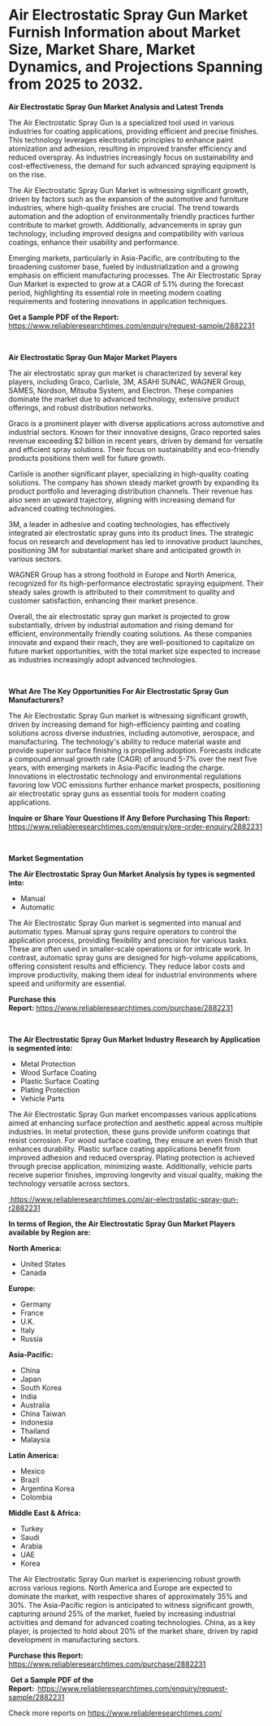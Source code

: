 <p><h1>Air Electrostatic Spray Gun Market Furnish Information about Market Size, Market Share, Market Dynamics, and Projections Spanning from 2025 to 2032.</h1></p><p><strong>Air Electrostatic Spray Gun Market Analysis and Latest Trends</strong></p>
<p><p>The Air Electrostatic Spray Gun is a specialized tool used in various industries for coating applications, providing efficient and precise finishes. This technology leverages electrostatic principles to enhance paint atomization and adhesion, resulting in improved transfer efficiency and reduced overspray. As industries increasingly focus on sustainability and cost-effectiveness, the demand for such advanced spraying equipment is on the rise.</p><p>The Air Electrostatic Spray Gun Market is witnessing significant growth, driven by factors such as the expansion of the automotive and furniture industries, where high-quality finishes are crucial. The trend towards automation and the adoption of environmentally friendly practices further contribute to market growth. Additionally, advancements in spray gun technology, including improved designs and compatibility with various coatings, enhance their usability and performance.</p><p>Emerging markets, particularly in Asia-Pacific, are contributing to the broadening customer base, fueled by industrialization and a growing emphasis on efficient manufacturing processes. The Air Electrostatic Spray Gun Market is expected to grow at a CAGR of 5.1% during the forecast period, highlighting its essential role in meeting modern coating requirements and fostering innovations in application techniques.</p></p>
<p><strong>Get a Sample PDF of the Report:&nbsp;</strong> <a href="https://www.reliableresearchtimes.com/enquiry/request-sample/2882231?utm_campaign=3290&utm_medium=2&utm_source=Github&utm_content=ia&utm_term=13032025&utm_id=air-electrostatic-spray-gun">https://www.reliableresearchtimes.com/enquiry/request-sample/2882231</a></p>
<p>&nbsp;</p>
<p><strong>Air Electrostatic Spray Gun Major Market Players</strong></p>
<p><p>The air electrostatic spray gun market is characterized by several key players, including Graco, Carlisle, 3M, ASAHI SUNAC, WAGNER Group, SAMES, Nordson, Mitsuba System, and Electron. These companies dominate the market due to advanced technology, extensive product offerings, and robust distribution networks.</p><p>Graco is a prominent player with diverse applications across automotive and industrial sectors. Known for their innovative designs, Graco reported sales revenue exceeding $2 billion in recent years, driven by demand for versatile and efficient spray solutions. Their focus on sustainability and eco-friendly products positions them well for future growth.</p><p>Carlisle is another significant player, specializing in high-quality coating solutions. The company has shown steady market growth by expanding its product portfolio and leveraging distribution channels. Their revenue has also seen an upward trajectory, aligning with increasing demand for advanced coating technologies.</p><p>3M, a leader in adhesive and coating technologies, has effectively integrated air electrostatic spray guns into its product lines. The strategic focus on research and development has led to innovative product launches, positioning 3M for substantial market share and anticipated growth in various sectors.</p><p>WAGNER Group has a strong foothold in Europe and North America, recognized for its high-performance electrostatic spraying equipment. Their steady sales growth is attributed to their commitment to quality and customer satisfaction, enhancing their market presence.</p><p>Overall, the air electrostatic spray gun market is projected to grow substantially, driven by industrial automation and rising demand for efficient, environmentally friendly coating solutions. As these companies innovate and expand their reach, they are well-positioned to capitalize on future market opportunities, with the total market size expected to increase as industries increasingly adopt advanced technologies.</p></p>
<p>&nbsp;</p>
<p><strong>What Are The Key Opportunities For Air Electrostatic Spray Gun Manufacturers?</strong></p>
<p><p>The Air Electrostatic Spray Gun market is witnessing significant growth, driven by increasing demand for high-efficiency painting and coating solutions across diverse industries, including automotive, aerospace, and manufacturing. The technology's ability to reduce material waste and provide superior surface finishing is propelling adoption. Forecasts indicate a compound annual growth rate (CAGR) of around 5-7% over the next five years, with emerging markets in Asia-Pacific leading the charge. Innovations in electrostatic technology and environmental regulations favoring low VOC emissions further enhance market prospects, positioning air electrostatic spray guns as essential tools for modern coating applications.</p></p>
<p><strong>Inquire or Share Your Questions If Any Before Purchasing This Report:</strong> <a href="https://www.reliableresearchtimes.com/enquiry/pre-order-enquiry/2882231?utm_campaign=3290&utm_medium=2&utm_source=Github&utm_content=ia&utm_term=13032025&utm_id=air-electrostatic-spray-gun">https://www.reliableresearchtimes.com/enquiry/pre-order-enquiry/2882231</a></p>
<p>&nbsp;</p>
<p><strong>Market Segmentation</strong></p>
<p><strong>The Air Electrostatic Spray Gun Market Analysis by types is segmented into:</strong></p>
<p><ul><li> Manual</li><li>Automatic </li></ul></p>
<p><p>The Air Electrostatic Spray Gun market is segmented into manual and automatic types. Manual spray guns require operators to control the application process, providing flexibility and precision for various tasks. These are often used in smaller-scale operations or for intricate work. In contrast, automatic spray guns are designed for high-volume applications, offering consistent results and efficiency. They reduce labor costs and improve productivity, making them ideal for industrial environments where speed and uniformity are essential.</p></p>
<p><strong>Purchase this Report:&nbsp;</strong><a href="https://www.reliableresearchtimes.com/purchase/2882231?utm_campaign=3290&utm_medium=2&utm_source=Github&utm_content=ia&utm_term=13032025&utm_id=air-electrostatic-spray-gun">https://www.reliableresearchtimes.com/purchase/2882231</a></p>
<p>&nbsp;</p>
<p><strong>The Air Electrostatic Spray Gun Market Industry Research by Application is segmented into:</strong></p>
<p><ul><li> Metal Protection</li><li>Wood Surface Coating</li><li>Plastic Surface Coating</li><li>Plating Protection</li><li>Vehicle Parts </li></ul></p>
<p><p>The Air Electrostatic Spray Gun market encompasses various applications aimed at enhancing surface protection and aesthetic appeal across multiple industries. In metal protection, these guns provide uniform coatings that resist corrosion. For wood surface coating, they ensure an even finish that enhances durability. Plastic surface coating applications benefit from improved adhesion and reduced overspray. Plating protection is achieved through precise application, minimizing waste. Additionally, vehicle parts receive superior finishes, improving longevity and visual quality, making the technology versatile across sectors.</p></p>
<p><a href="https://www.reliableresearchtimes.com/air-electrostatic-spray-gun-r2882231?utm_campaign=3290&utm_medium=2&utm_source=Github&utm_content=ia&utm_term=13032025&utm_id=air-electrostatic-spray-gun">&nbsp;https://www.reliableresearchtimes.com/air-electrostatic-spray-gun-r2882231</a></p>
<p><strong>In terms of Region, the Air Electrostatic Spray Gun Market Players available by Region are:</strong></p>
<p>
    <p> <strong> North America: </strong>
        <ul>
            <li>United States</li>
            <li>Canada</li>
        </ul>
        </p> 
    <p> <strong> Europe: </strong>
        <ul>
            <li>Germany</li>
            <li>France</li>
            <li>U.K.</li>
            <li>Italy</li>
            <li>Russia</li>
        </ul>
        </p> 
    <p> <strong> Asia-Pacific: </strong>
        <ul>
            <li>China</li>
            <li>Japan</li>
            <li>South Korea</li>
            <li>India</li>
            <li>Australia</li>
            <li>China Taiwan</li>
            <li>Indonesia</li>
            <li>Thailand</li>
            <li>Malaysia</li>
        </ul>
        </p> 
    <p> <strong> Latin America: </strong>
        <ul>
            <li>Mexico</li>
            <li>Brazil</li>
            <li>Argentina Korea</li>
            <li>Colombia</li>
        </ul>
        </p> 
    <p> <strong> Middle East & Africa: </strong>
        <ul>
            <li>Turkey</li>
            <li>Saudi</li>
            <li>Arabia</li>
            <li>UAE</li>
            <li>Korea</li>
        </ul>
    </p>
    </p>
<p><p>The Air Electrostatic Spray Gun market is experiencing robust growth across various regions. North America and Europe are expected to dominate the market, with respective shares of approximately 35% and 30%. The Asia-Pacific region is anticipated to witness significant growth, capturing around 25% of the market, fueled by increasing industrial activities and demand for advanced coating technologies. China, as a key player, is projected to hold about 20% of the market share, driven by rapid development in manufacturing sectors.</p></p>
<p><strong>Purchase this Report: </strong><a href="https://www.reliableresearchtimes.com/purchase/2882231?utm_campaign=3290&utm_medium=2&utm_source=Github&utm_content=ia&utm_term=13032025&utm_id=air-electrostatic-spray-gun">https://www.reliableresearchtimes.com/purchase/2882231</a></p>
<p>&nbsp;<strong>Get a Sample PDF of the Report:&nbsp;&nbsp;</strong><a href="https://www.reliableresearchtimes.com/enquiry/request-sample/2882231?utm_campaign=3290&utm_medium=2&utm_source=Github&utm_content=ia&utm_term=13032025&utm_id=air-electrostatic-spray-gun">https://www.reliableresearchtimes.com/enquiry/request-sample/2882231</a></p>
<p><strong></strong></p>
<p>Check more reports on <a href="https://www.reliableresearchtimes.com/?utm_campaign=3290&utm_medium=2&utm_source=Github&utm_content=ia&utm_term=13032025&utm_id=air-electrostatic-spray-gun">https://www.reliableresearchtimes.com/</a></p>